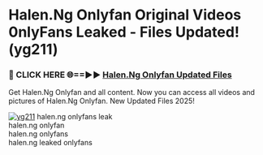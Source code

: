 # Halen.Ng Onlyfan Original Videos 0nlyFans Leaked - Files Updated! (yg211)

<h3>🔴 CLICK HERE 🌐==►► <a href="https://tinyurl.com/x26r9saj" rel="nofollow">Halen.Ng Onlyfan Updated Files</a></h3>

Get Halen.Ng Onlyfan and all content. Now you can access all videos and pictures of Halen.Ng Onlyfan. New Updated Files 2025!

[![yg211](https://i.imgur.com/LkgZPqh.gif)](https://tinyurl.com/x26r9saj)
halen.ng onlyfans leak<br>
halen.ng onlyfan<br>
halen.ng onlyfans<br>
halen.ng leaked onlyfans